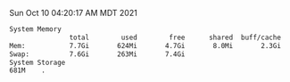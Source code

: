 Sun Oct 10 04:20:17 AM MDT 2021
```bash
System Memory
               total        used        free      shared  buff/cache   available
Mem:           7.7Gi       624Mi       4.7Gi       8.0Mi       2.3Gi       6.7Gi
Swap:          7.6Gi       263Mi       7.4Gi
System Storage
681M	.
```
